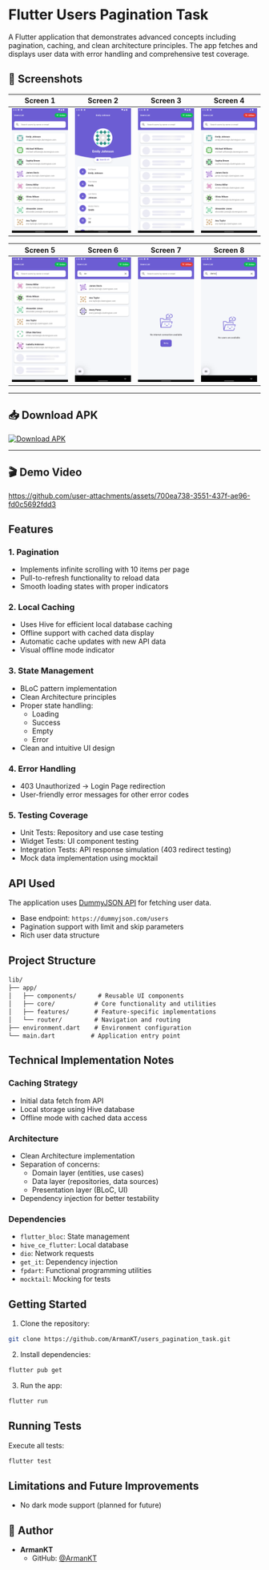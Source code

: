 # Flutter Users Pagination Task

A Flutter application that demonstrates advanced concepts including pagination, caching, and clean architecture principles. The app fetches and displays user data with  error handling and comprehensive test coverage.

## 📱 Screenshots

| Screen 1 | Screen 2 | Screen 3 | Screen 4 |
|----------|----------|----------|----------|
| ![Screen1](demo/screenshots/Screenshot_1.png) | ![Screen2](demo/screenshots/Screenshot_2.png) | ![Screen3](demo/screenshots/Screenshot_3.png) |![Screen3](demo/screenshots/Screenshot_8.png) |

| Screen 5 | Screen 6 | Screen 7 | Screen 8 |
|----------|----------|----------|----------|
| ![Screen1](demo/screenshots/Screenshot_4.png) | ![Screen2](demo/screenshots/Screenshot_5.png) | ![Screen3](demo/screenshots/Screenshot_6.png) | ![Screen3](demo/screenshots/Screenshot_7.png) |


---

## 📥 Download APK

[![Download APK](https://img.shields.io/badge/Download-APK-blue?style=for-the-badge&logo=android)](https://github.com/ArmanKT/users_pagination_task/raw/refs/heads/main/demo/apk/app-release.apk)

---

## 🎬 Demo Video
https://github.com/user-attachments/assets/700ea738-3551-437f-ae96-fd0c5692fdd3

## Features

### 1. Pagination
- Implements infinite scrolling with 10 items per page
- Pull-to-refresh functionality to reload data
- Smooth loading states with proper indicators

### 2. Local Caching
- Uses Hive for efficient local database caching
- Offline support with cached data display
- Automatic cache updates with new API data
- Visual offline mode indicator

### 3. State Management
- BLoC pattern implementation
- Clean Architecture principles
- Proper state handling:
  - Loading
  - Success
  - Empty
  - Error
- Clean and intuitive UI design

### 4. Error Handling
- 403 Unauthorized → Login Page redirection
- User-friendly error messages for other error codes

### 5. Testing Coverage
- Unit Tests: Repository and use case testing
- Widget Tests: UI component testing
- Integration Tests: API response simulation (403 redirect testing)
- Mock data implementation using mocktail

## API Used

The application uses [DummyJSON API](https://dummyjson.com) for fetching user data.
- Base endpoint: `https://dummyjson.com/users`
- Pagination support with limit and skip parameters
- Rich user data structure

## Project Structure

```
lib/
├── app/
│   ├── components/      # Reusable UI components
│   ├── core/           # Core functionality and utilities
│   ├── features/       # Feature-specific implementations
│   └── router/         # Navigation and routing
├── environment.dart    # Environment configuration
└── main.dart          # Application entry point
```

## Technical Implementation Notes

### Caching Strategy
- Initial data fetch from API
- Local storage using Hive database
- Offline mode with cached data access


### Architecture
- Clean Architecture implementation
- Separation of concerns:
  - Domain layer (entities, use cases)
  - Data layer (repositories, data sources)
  - Presentation layer (BLoC, UI)
- Dependency injection for better testability

### Dependencies
- `flutter_bloc`: State management
- `hive_ce_flutter`: Local database
- `dio`: Network requests
- `get_it`: Dependency injection
- `fpdart`: Functional programming utilities
- `mocktail`: Mocking for tests

## Getting Started

1. Clone the repository:
```bash
git clone https://github.com/ArmanKT/users_pagination_task.git
```

2. Install dependencies:
```bash
flutter pub get
```

3. Run the app:
```bash
flutter run
```

## Running Tests

Execute all tests:
```bash
flutter test
```


## Limitations and Future Improvements

- No dark mode support (planned for future)



## 👤 Author

- **ArmanKT**
  - GitHub: [@ArmanKT](https://github.com/ArmanKT)
